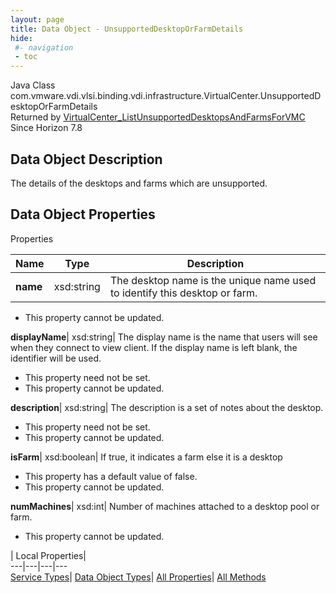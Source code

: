 ```yaml
---
layout: page
title: Data Object - UnsupportedDesktopOrFarmDetails
hide:
 #- navigation
 - toc
---
```






Java Class
    com.vmware.vdi.vlsi.binding.vdi.infrastructure.VirtualCenter.UnsupportedDesktopOrFarmDetails  
Returned by
     [VirtualCenter_ListUnsupportedDesktopsAndFarmsForVMC](vdi.infrastructure.VirtualCenter.md#listUnsupportedDesktopsAndFarmsForVMC)  
Since 
    Horizon 7.8

## Data Object Description 

The details of the desktops and farms which are unsupported. 

## Data Object Properties

Properties

Name |  Type |  Description   
---|---|---  
**name**|  xsd:string|  The desktop name is the unique name used to identify this desktop or farm.   


* This property cannot be updated.

  
**displayName**|  xsd:string|  The display name is the name that users will see when they connect to view client. If the display name is left blank, the identifier will be used.   


* This property need not be set.
* This property cannot be updated.

  
**description**|  xsd:string|  The description is a set of notes about the desktop.   


* This property need not be set.
* This property cannot be updated.

  
**isFarm**|  xsd:boolean|  If true, it indicates a farm else it is a desktop   


  * This property has a default value of false.
* This property cannot be updated.

  
**numMachines**|  xsd:int|  Number of machines attached to a desktop pool or farm.   


* This property cannot be updated.

  
  
  
 | Local Properties|   
---|---|---|---  
[Service Types](index-mo_types.md)| [Data Object Types](index-do_types.md)| [All Properties](index-properties.md)| [All Methods](index-methods.md)  
  
  

